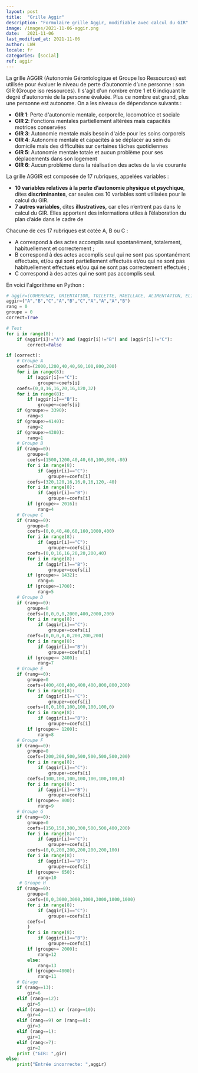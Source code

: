 ```yaml
---
layout: post
title:  "Grille Aggir"
description: "Formulaire grille Aggir, modifiable avec calcul du GIR"
image: /images/2021-11-06-aggir.png
date:   2021-11-06
last_modified_at: 2021-11-06
author: LWH
locale: fr
categories: [social]
ref: aggir 
---
```



La grille AGGIR (Autonomie Gérontologique et Groupe Iso Ressources) est  utilisée pour évaluer le niveau de perte d’autonomie d’une personne :  son GIR (Groupe iso ressources).
Il s'agit d'un nombre entre 1 et 6 indiquant le degré d'autonomie de la personne évaluée.
Plus ce nombre est grand, plus une personne est autonome. On a les niveaux de dépendance suivants :

- **GIR 1**: Perte d'autonomie mentale, corporelle, locomotrice et sociale
- **GIR 2**: Fonctions mentales partiellement altérées mais capacités motrices conservées
- **GIR 3**: Autonomie mentale mais besoin d'aide pour les soins corporels
- **GIR 4**: Autonomie mentale et capacités à se déplacer au sein du domicile mais des difficultés sur certaines tâches quotidiennes
- **GIR 5**: Autonomie mentale totale et aucun problème pour ses déplacements dans son logement
- **GIR 6**: Aucun problème dans la réalisation des actes de la vie courante

La grille AGGIR est composée de 17 rubriques, appelées variables :

- **10 variables relatives à la perte d’autonomie physique et psychique**, dites **discriminantes**, car seules ces 10 variables sont utilisées pour le calcul du GIR.
- **7 autres variables**, dites **illustratives,** car elles n’entrent pas dans le calcul du GIR. Elles apportent des  informations utiles à l’élaboration du plan d’aide dans le cadre de 

Chacune de ces 17 rubriques est cotée A, B ou C :

- A correspond à des actes accomplis seul spontanément, totalement, habituellement et correctement ;
- B correspond à des actes accomplis seul qui ne sont pas  spontanément effectués, et/ou qui sont partiellement effectués et/ou qui ne sont pas habituellement effectués et/ou qui ne sont pas correctement effectués ;
- C correspond à des actes qui ne sont pas accomplis seul.

En voici l'algorithme en Python :

```python
# aggir=(COHERENCE, ORIENTATION, TOILETTE, HABILLAGE, ALIMENTATION, ELIMINATION, TRANSFERTS, DEPL. INT, DEPL EXT., COMMUNICATION )
aggir=("A","B","C","A","B","C","A","A","A","B")
rang = 0
groupe = 0
correct=True

# Test 
for i in range(8):
    if (aggir[i]!="A") and (aggir[i]!="B") and (aggir[i]!="C"):
        correct=False

if (correct):
    # Groupe A
    coefs=(2000,1200,40,40,60,100,800,200)
    for i in range(8):
        if (aggir[i]=="C"):
            groupe+=coefs[i]
    coefs=(0,0,16,16,20,16,120,32)
    for i in range(8):
        if (aggir[i]=="B"):
            groupe+=coefs[i]
    if (groupe>= 3390):
        rang=3
    if (groupe>=4140):
        rang=2
    if (groupe>=4380):
        rang=1
    # Groupe B
    if (rang==0):
        groupe=0
        coefs=(1500,1200,40,40,60,100,800,-80)
        for i in range(8):
            if (aggir[i]=="C"):
                groupe+=coefs[i]
        coefs=(320,120,16,16,0,16,120,-40)
        for i in range(8):
            if (aggir[i]=="B"):
                groupe+=coefs[i]
        if (groupe>= 2016):
            rang=4
    # Groupe C
    if (rang==0):
        groupe=0
        coefs=(0,0,40,40,60,160,1000,400)
        for i in range(8):
            if (aggir[i]=="C"):
                groupe+=coefs[i]
        coefs=(0,0,16,16,20,20,200,40)
        for i in range(8):
            if (aggir[i]=="B"):
                groupe+=coefs[i]
        if (groupe>= 1432):
            rang=6
        if (groupe>=1700):
            rang=5
    # Groupe D
    if (rang==0):
        groupe=0
        coefs=(0,0,0,0,2000,400,2000,200)
        for i in range(8):
            if (aggir[i]=="C"):
                groupe+=coefs[i]
        coefs=(0,0,0,0,0,200,200,200)
        for i in range(8):
            if (aggir[i]=="B"):
                groupe+=coefs[i]
        if (groupe>= 2400):
            rang=7
    # Groupe E
    if (rang==0):
        groupe=0
        coefs=(400,400,400,400,400,800,800,200)
        for i in range(8):
            if (aggir[i]=="C"):
                groupe+=coefs[i]
        coefs=(0,0,100,100,100,100,100,0)
        for i in range(8):
            if (aggir[i]=="B"):
                groupe+=coefs[i]
        if (groupe>= 1200):
            rang=8
    # Groupe F
    if (rang==0):
        groupe=0
        coefs=(200,200,500,500,500,500,500,200)
        for i in range(8):
            if (aggir[i]=="C"):
                groupe+=coefs[i]
        coefs=(100,100,100,100,100,100,100,0)
        for i in range(8):
            if (aggir[i]=="B"):
                groupe+=coefs[i]
        if (groupe>= 800):
            rang=9
    # Groupe G
    if (rang==0):
        groupe=0
        coefs=(150,150,300,300,500,500,400,200)
        for i in range(8):
            if (aggir[i]=="C"):
                groupe+=coefs[i]
        coefs=(0,0,200,200,200,200,200,100)
        for i in range(8):
            if (aggir[i]=="B"):
                groupe+=coefs[i]
        if (groupe>= 650):
            rang=10
     # Groupe H
    if (rang==0):
        groupe=0
        coefs=(0,0,3000,3000,3000,3000,1000,1000)
        for i in range(8):
            if (aggir[i]=="C"):
                groupe+=coefs[i]
        coefs=(
		)
        for i in range(8):
            if (aggir[i]=="B"):
                groupe+=coefs[i]
        if (groupe>= 2000):
            rang=12
        else:
            rang=13
        if (groupe>=4000):
            rang=11 
    # Girage
    if (rang==13):
        gir=6
    elif (rang==12):
        gir=5
    elif (rang==11) or (rang==10):
        gir=4
    elif (rang==9) or (rang==8):
        gir=3
    elif (rang==1):
        gir=1
    elif (rang<=7):
        gir=2
    print ("GIR: ",gir)
else:
    print("Entrée incorrecte: ",aggir)
```
